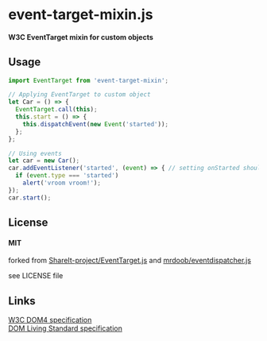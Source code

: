 event-target-mixin.js
========

#### W3C EventTarget mixin for custom objects ####

## Usage ##

```javascript
import EventTarget from 'event-target-mixin';

// Applying EventTarget to custom object
let Car = () => {
  EventTarget.call(this);
  this.start = () => {
    this.dispatchEvent(new Event('started'));
  };
};

// Using events
let car = new Car();
car.addEventListener('started', (event) => { // setting onStarted should work too
  if (event.type === 'started')
    alert('vroom vroom!');
});
car.start();
```

## License ##

#### MIT ####

forked from [ShareIt-project/EventTarget.js](https://github.com/ShareIt-project/EventTarget.js)
and [mrdoob/eventdispatcher.js](https://github.com/mrdoob/eventdispatcher.js)

see LICENSE file

## Links ##

[W3C DOM4 specification](https://www.w3.org/TR/dom/#interface-eventtarget)  
[DOM Living Standard specification](https://dom.spec.whatwg.org/#interface-eventtarget)
